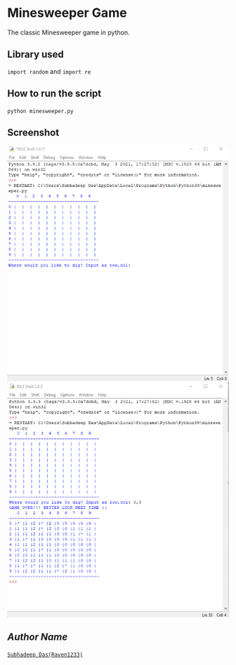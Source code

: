 # Minesweeper Game
The classic Minesweeper game in python. 

## Library used
`import random` and `import re`

## How to run the script
`python minesweeper.py`

## Screenshot
<img src="./images/1_ss.png" alt="pic1" />
<img src="./images/2_ss.png" alt="pic1" />

## *Author Name*
[`Subhadeep Das(Raven1233)`](https://github.com/Raven1233)